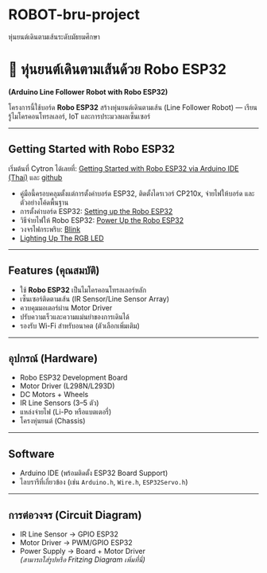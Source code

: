 # ROBOT-bru-project
หุ่นยนต์เดินตามเส้นระดับมัธยมศึกษา
# 🤖 หุ่นยนต์เดินตามเส้นด้วย Robo ESP32  
**(Arduino Line Follower Robot with Robo ESP32)**

โครงการนี้ใช้บอร์ด **Robo ESP32** สร้างหุ่นยนต์เดินตามเส้น (Line Follower Robot) — เรียนรู้ไมโครคอนโทรลเลอร์, IoT และการประมวลผลเซ็นเซอร์

---

##  Getting Started with Robo ESP32  
เริ่มต้นที่ Cytron ได้เลยที่: [Getting Started with Robo ESP32 via Arduino IDE (Thai)](https://th.cytron.io/tutorial/getting-started-guide-with-robo-esp32-arduino-ide) และ [github](https://github.com/CytronTechnologies/Cytron-ROBO-ESP32.git)

- คู่มือนี้ครอบคลุมตั้งแต่การตั้งค่าบอร์ด ESP32, ติดตั้งไดรเวอร์ CP210x, จ่ายไฟให้บอร์ด และตัวอย่างโค้ดพื้นฐาน
- การตั้งค่าบอร์ด ESP32: [Setting up the Robo ESP32](https://th.cytron.io/tutorial/setting-up-the-robo-esp32-arduino)
- วิธีจ่ายไฟให้ Robo ESP32: [Power Up the Robo ESP32](https://th.cytron.io/tutorial/power-up-the-robo-esp32)
- วงจรไฟกระพริบ: [Blink](https://th.cytron.io/tutorial/roboesp32-blink)
- [Lighting Up The RGB LED](https://th.cytron.io/tutorial/roboesp32-rgb)
---

##  Features (คุณสมบัติ)
- ใช้ **Robo ESP32** เป็นไมโครคอนโทรลเลอร์หลัก
- เซ็นเซอร์ติดตามเส้น (IR Sensor/Line Sensor Array)
- ควบคุมมอเตอร์ผ่าน Motor Driver
- ปรับความเร็วและความแม่นยำของการเดินได้
- รองรับ Wi-Fi สำหรับอนาคต (ตัวเลือกเพิ่มเติม)

---

##  อุปกรณ์ (Hardware)
- Robo ESP32 Development Board  
- Motor Driver (L298N/L293D)  
- DC Motors + Wheels  
- IR Line Sensors (3–5 ตัว)  
- แหล่งจ่ายไฟ (Li-Po หรือแบตเตอรี่)
- โครงหุ่นยนต์ (Chassis)

---

##  Software
- Arduino IDE (พร้อมติดตั้ง ESP32 Board Support)
- ไลบรารีที่เกี่ยวข้อง (เช่น `Arduino.h`, `Wire.h`, `ESP32Servo.h`)

---

##  การต่อวงจร (Circuit Diagram)
- IR Line Sensor → GPIO ESP32  
- Motor Driver → PWM/GPIO ESP32  
- Power Supply → Board + Motor Driver  
*(สามารถใส่รูปหรือ Fritzing Diagram เพิ่มที่นี่)*

